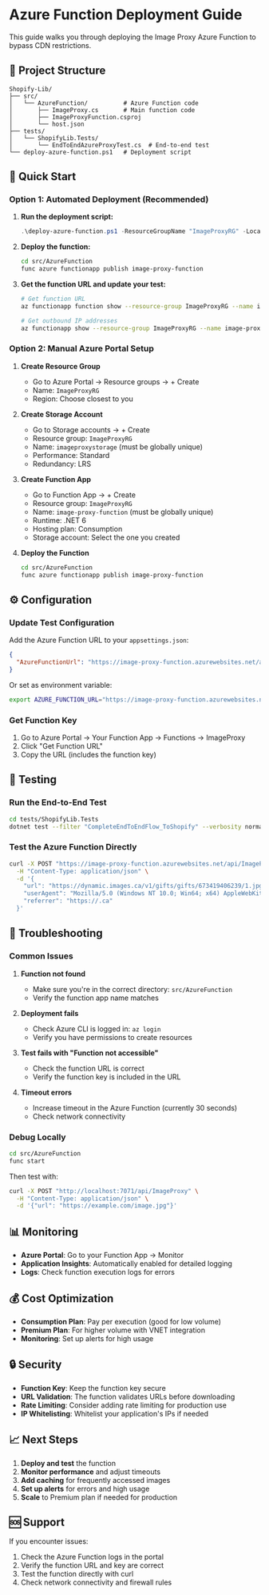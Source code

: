 # Azure Function Deployment Guide

This guide walks you through deploying the Image Proxy Azure Function to bypass CDN restrictions.

## 📁 Project Structure

```
Shopify-Lib/
├── src/
│   └── AzureFunction/          # Azure Function code
│       ├── ImageProxy.cs       # Main function code
│       ├── ImageProxyFunction.csproj
│       └── host.json
├── tests/
│   └── ShopifyLib.Tests/
│       └── EndToEndAzureProxyTest.cs  # End-to-end test
└── deploy-azure-function.ps1   # Deployment script
```

## 🚀 Quick Start

### Option 1: Automated Deployment (Recommended)

1. **Run the deployment script:**
   ```powershell
   .\deploy-azure-function.ps1 -ResourceGroupName "ImageProxyRG" -Location "eastus" -FunctionAppName "image-proxy-function" -StorageAccountName "imageproxystorage"
   ```

2. **Deploy the function:**
   ```bash
   cd src/AzureFunction
   func azure functionapp publish image-proxy-function
   ```

3. **Get the function URL and update your test:**
   ```bash
   # Get function URL
   az functionapp function show --resource-group ImageProxyRG --name image-proxy-function --function-name ImageProxy --query "invokeUrlTemplate"
   
   # Get outbound IP addresses
   az functionapp show --resource-group ImageProxyRG --name image-proxy-function --query "outboundIpAddresses"
   ```

### Option 2: Manual Azure Portal Setup

1. **Create Resource Group**
   - Go to Azure Portal → Resource groups → + Create
   - Name: `ImageProxyRG`
   - Region: Choose closest to you

2. **Create Storage Account**
   - Go to Storage accounts → + Create
   - Resource group: `ImageProxyRG`
   - Name: `imageproxystorage` (must be globally unique)
   - Performance: Standard
   - Redundancy: LRS

3. **Create Function App**
   - Go to Function App → + Create
   - Resource group: `ImageProxyRG`
   - Name: `image-proxy-function` (must be globally unique)
   - Runtime: .NET 6
   - Hosting plan: Consumption
   - Storage account: Select the one you created

4. **Deploy the Function**
   ```bash
   cd src/AzureFunction
   func azure functionapp publish image-proxy-function
   ```

## ⚙️ Configuration

### Update Test Configuration

Add the Azure Function URL to your `appsettings.json`:

```json
{
  "AzureFunctionUrl": "https://image-proxy-function.azurewebsites.net/api/ImageProxy?code=YOUR_FUNCTION_KEY"
}
```

Or set as environment variable:
```bash
export AZURE_FUNCTION_URL="https://image-proxy-function.azurewebsites.net/api/ImageProxy?code=YOUR_FUNCTION_KEY"
```

### Get Function Key

1. Go to Azure Portal → Your Function App → Functions → ImageProxy
2. Click "Get Function URL"
3. Copy the URL (includes the function key)

## 🧪 Testing

### Run the End-to-End Test

```bash
cd tests/ShopifyLib.Tests
dotnet test --filter "CompleteEndToEndFlow_ToShopify" --verbosity normal
```

### Test the Azure Function Directly

```bash
curl -X POST "https://image-proxy-function.azurewebsites.net/api/ImageProxy?code=YOUR_KEY" \
  -H "Content-Type: application/json" \
  -d '{
    "url": "https://dynamic.images.ca/v1/gifts/gifts/673419406239/1.jpg",
    "userAgent": "Mozilla/5.0 (Windows NT 10.0; Win64; x64) AppleWebKit/537.36",
    "referrer": "https://.ca"
  }'
```

## 🔧 Troubleshooting

### Common Issues

1. **Function not found**
   - Make sure you're in the correct directory: `src/AzureFunction`
   - Verify the function app name matches

2. **Deployment fails**
   - Check Azure CLI is logged in: `az login`
   - Verify you have permissions to create resources

3. **Test fails with "Function not accessible"**
   - Check the function URL is correct
   - Verify the function key is included in the URL

4. **Timeout errors**
   - Increase timeout in the Azure Function (currently 30 seconds)
   - Check network connectivity

### Debug Locally

```bash
cd src/AzureFunction
func start
```

Then test with:
```bash
curl -X POST "http://localhost:7071/api/ImageProxy" \
  -H "Content-Type: application/json" \
  -d '{"url": "https://example.com/image.jpg"}'
```

## 📊 Monitoring

- **Azure Portal**: Go to your Function App → Monitor
- **Application Insights**: Automatically enabled for detailed logging
- **Logs**: Check function execution logs for errors

## 💰 Cost Optimization

- **Consumption Plan**: Pay per execution (good for low volume)
- **Premium Plan**: For higher volume with VNET integration
- **Monitoring**: Set up alerts for high usage

## 🔒 Security

- **Function Key**: Keep the function key secure
- **URL Validation**: The function validates URLs before downloading
- **Rate Limiting**: Consider adding rate limiting for production use
- **IP Whitelisting**: Whitelist your application's IPs if needed

## 📈 Next Steps

1. **Deploy and test** the function
2. **Monitor performance** and adjust timeouts
3. **Add caching** for frequently accessed images
4. **Set up alerts** for errors and high usage
5. **Scale** to Premium plan if needed for production

## 🆘 Support

If you encounter issues:

1. Check the Azure Function logs in the portal
2. Verify the function URL and key are correct
3. Test the function directly with curl
4. Check network connectivity and firewall rules 